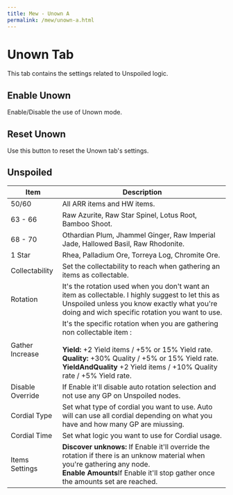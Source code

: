 ```yaml
---
title: Mew - Unown A
permalink: /mew/unown-a.html
---
```


# Unown Tab
This tab contains the settings related to Unspoiled logic.

## Enable Unown
Enable/Disable the use of Unown mode.
## Reset Unown
Use this button to reset the Unown tab's settings.

## Unspoiled

| Item | Description |
|-----------------|----------------------------------------------------------------------------------------------------------------------------------------------------------------------------------------------------|
| 50/60           | All ARR items and HW items.                                                                                                                                                                        |
| 63 - 66         | Raw Azurite, Raw Star Spinel, Lotus Root, Bamboo Shoot.                                                                                                                                            |
| 68 - 70         | Othardian Plum, Jhammel Ginger, Raw Imperial Jade, Hallowed Basil, Raw Rhodonite.                                                                                                                  |
| 1 Star          | Rhea, Palladium Ore, Torreya Log, Chromite Ore.                                                                                                                                                    |
| Collectability  | Set the collectability to reach when gathering an items as collectable.                                                                                                                            |
| Rotation        | It's the rotation used when you don't want an item as collectable. I highly suggest to let this as Unspoiled unless you know exactly what you're doing and wich specific rotation you want to use. |
| Gather Increase | It's the specific rotation when you are gathering non collectable item : <br><br>**Yield:** +2 Yield items / +5% or 15% Yield rate.<br>**Quality:** +30% Quality / +5% or 15% Yield rate.<br>**YieldAndQuality** +2 Yield items / +10% Quality rate / +5% Yield rate. |	
| Disable Override | If Enable it'll disable auto rotation selection and not use any GP on Unspoiled nodes. |
| Cordial Type | Set what type of cordial you want to use. Auto will can use all cordial depending on what you have and how many GP are miussing. |
| Cordial Time | Set what logic you want to use for Cordial usage. |
| Items Settings | **Discover unknows:** If Enable it'll override the rotation if there is an unknow material when you're gathering any node.<br>**Enable Amounts**If Enable it'll stop gather once the amounts set are reached. |
